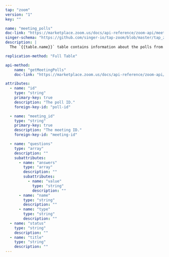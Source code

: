 ```yaml
---
tap: "zoom"
version: "1"
key: ""

name: "meeting_polls"
doc-link: "https://marketplace.zoom.us/docs/api-reference/zoom-api/meetings/meetingpolls"
singer-schema: "https://github.com/singer-io/tap-zoom/blob/master/tap_zoom/schemas/meeting_polls.json"
description: |
  The `{{table.name}}` table contains information about the polls from your {{ integration.display_name }} meetings.

replication-method: "Full Table"

api-method:
    name: "getMeetingPolls"
    doc-link: "https://marketplace.zoom.us/docs/api-reference/zoom-api/meetings/meetingpolls"

attributes:
  - name: "id"
    type: "string"
    primary-key: true
    description: "The poll ID."
    foreign-key-id: "poll-id"

  - name: "meeting_id"
    type: "string"
    primary-key: true
    description: "The meeting ID."
    foreign-key-id: "meeting-id"

  - name: "questions"
    type: "array"
    description: ""
    subattributes:
      - name: "answers"
        type: "array"
        description: ""
        subattributes:
          - name: "value"
            type: "string"
            description: ""
      - name: "name"
        type: "string"
        description: ""
      - name: "type"
        type: "string"
        description: ""
  - name: "status"
    type: "string"
    description: ""
  - name: "title"
    type: "string"
    description: ""
---
```

